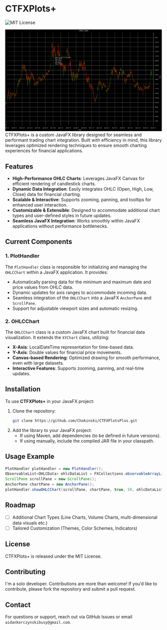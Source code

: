 # CTFXPlots+
![MIT License](https://img.shields.io/badge/License-MIT-green.svg)

<img src="CTFXPlots+ Demo.png" alt="Demo" width="600"/>
CTFXPlots+ is a custom JavaFX library designed for seamless and performant trading chart integration. Built with efficiency in mind, this library leverages optimized rendering techniques to ensure smooth charting experiences for financial applications.

## Features
- **High-Performance OHLC Charts**: Leverages JavaFX Canvas for efficient rendering of candlestick charts.
- **Dynamic Data Integration**: Easily integrates OHLC (Open, High, Low, Close) data for financial charting.
- **Scalable & Interactive**: Supports zooming, panning, and tooltips for enhanced user interaction.
- **Customizable & Extensible**: Designed to accommodate additional chart types and user-defined styles in future updates.
- **Seamless JavaFX Integration**: Works smoothly within JavaFX applications without performance bottlenecks.

## Current Components
### 1. PlotHandler
The `PlotHandler` class is responsible for initializing and managing the `OHLCChart` within a JavaFX application. It provides:
- Automatically parsing data for the minimum and maximum date and price values from OHLC data.
- Dynamic updates for axis ranges to accommodate incoming data.
- Seamless integration of the `OHLCChart` into a JavaFX `AnchorPane` and `ScrollPane`.
- Support for adjustable viewport sizes and automatic resizing.

### 2. OHLCChart
The `OHLCChart` class is a custom JavaFX chart built for financial data visualization. It extends the `XYChart` class, utilizing:
- **X-Axis**: LocalDateTime representation for time-based data.
- **Y-Axis**: Double values for financial price movements.
- **Canvas-based Rendering**: Optimized drawing for smooth performance, even with large datasets.
- **Interactive Features**: Supports zooming, panning, and real-time updates.

## Installation
To use **CTFXPlots+** in your JavaFX project:

1. Clone the repository:
   ```sh
   git clone https://github.com/Chokinski/CTFXPlotsPlus.git
   ```
2. Add the library to your JavaFX project:
   - If using Maven, add dependencies (to be defined in future versions).
   - If using manually, include the compiled JAR file in your classpath.

## Usage Example
```java
PlotHandler plotHandler = new PlotHandler();
ObservableList<OHLCData> ohlcDataList = FXCollections.observableArrayList();
ScrollPane scrollPane = new ScrollPane();
AnchorPane chartPane = new AnchorPane();
plotHandler.showOHLCChart(scrollPane, chartPane, true, 50, ohlcDataList);
```

## Roadmap
- [ ] Additional Chart Types (Line Charts, Volume Charts, multi-dimensional data visuals etc.)
- [ ] Tailored Customization (Themes, Color Schemes, Indicators)

## License
CTFXPlots+ is released under the MIT License.

## Contributing
I'm a solo developer. Contributions are more than welcome! If you’d like to contribute, please fork the repository and submit a pull request.

## Contact
For questions or support, reach out via GitHub Issues or email `aidankorczynskibusy@gmail.com`.

##

